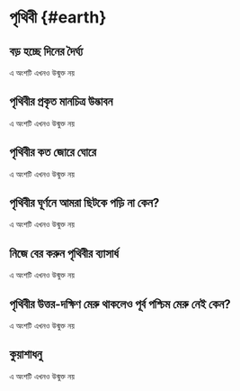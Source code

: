 # পৃথিবী {#earth}

## বড় হচ্ছে দিনের দৈর্ঘ্য

এ অংশটি এখনও উন্মুক্ত নয়

## পৃথিবীর প্রকৃত মানচিত্র উদ্ভাবন

এ অংশটি এখনও উন্মুক্ত নয়

## পৃথিবীর কত জোরে ঘোরে

এ অংশটি এখনও উন্মুক্ত নয়

## পৃথিবীর ঘূর্ণনে আমরা ছিটকে পড়ি না কেন?

এ অংশটি এখনও উন্মুক্ত নয়

## নিজে বের করুন পৃথিবীর ব্যাসার্ধ

এ অংশটি এখনও উন্মুক্ত নয়

## পৃথিবীর উত্তর-দক্ষিণ মেরু থাকলেও পূর্ব পশ্চিম মেরু নেই কেন?

এ অংশটি এখনও উন্মুক্ত নয়

## কুয়াশাধনু

এ অংশটি এখনও উন্মুক্ত নয়
